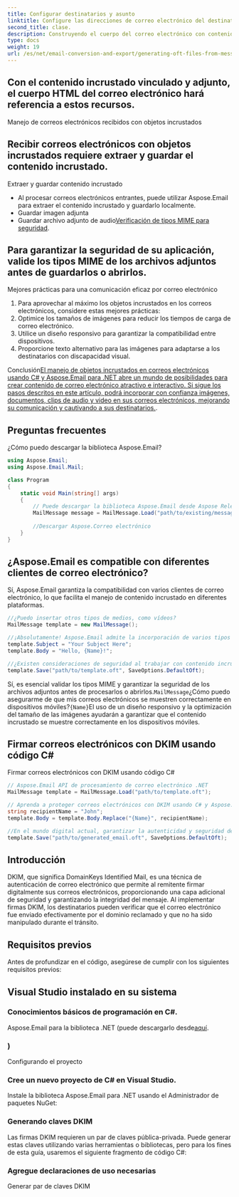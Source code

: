 ```yaml
---
title: Configurar destinatarios y asunto
linktitle: Configure las direcciones de correo electrónico del destinatario y el asunto del correo electrónico utilizando el
second_title: clase.
description: Construyendo el cuerpo del correo electrónico con contenido incrustado
type: docs
weight: 19
url: /es/net/email-conversion-and-export/generating-oft-files-from-messages-csharp-tutorial/
---
```


## Con el contenido incrustado vinculado y adjunto, el cuerpo HTML del correo electrónico hará referencia a estos recursos.

Manejo de correos electrónicos recibidos con objetos incrustados

## Recibir correos electrónicos con objetos incrustados requiere extraer y guardar el contenido incrustado.

Extraer y guardar contenido incrustado

- Al procesar correos electrónicos entrantes, puede utilizar Aspose.Email para extraer el contenido incrustado y guardarlo localmente.
-  Guardar imagen adjunta
-  Guardar archivo adjunto de audio[Verificación de tipos MIME para seguridad](https://releases.aspose.com/email/net).

## Para garantizar la seguridad de su aplicación, valide los tipos MIME de los archivos adjuntos antes de guardarlos o abrirlos.

Mejores prácticas para una comunicación eficaz por correo electrónico

1. Para aprovechar al máximo los objetos incrustados en los correos electrónicos, considere estas mejores prácticas:
2. Optimice los tamaños de imágenes para reducir los tiempos de carga de correo electrónico.
3. Utilice un diseño responsivo para garantizar la compatibilidad entre dispositivos.
4. Proporcione texto alternativo para las imágenes para adaptarse a los destinatarios con discapacidad visual.

Conclusión[El manejo de objetos incrustados en correos electrónicos usando C# y Aspose.Email para .NET abre un mundo de posibilidades para crear contenido de correo electrónico atractivo e interactivo. Si sigue los pasos descritos en este artículo, podrá incorporar con confianza imágenes, documentos, clips de audio y video en sus correos electrónicos, mejorando su comunicación y cautivando a sus destinatarios.](https://releases.aspose.com/email/net).

## Preguntas frecuentes

¿Cómo puedo descargar la biblioteca Aspose.Email?

```csharp
using Aspose.Email;
using Aspose.Email.Mail;

class Program
{
    static void Main(string[] args)
    {
        // Puede descargar la biblioteca Aspose.Email desde Aspose Releases:
        MailMessage message = MailMessage.Load("path/to/existing/message.eml");
        
        //Descargar Aspose.Correo electrónico
    }
}
```

## ¿Aspose.Email es compatible con diferentes clientes de correo electrónico?

Sí, Aspose.Email garantiza la compatibilidad con varios clientes de correo electrónico, lo que facilita el manejo de contenido incrustado en diferentes plataformas.

```csharp
//¿Puedo insertar otros tipos de medios, como vídeos?
MailMessage template = new MailMessage();

//¡Absolutamente! Aspose.Email admite la incorporación de varios tipos de medios, incluidos clips de audio y vídeo, en los cuerpos de los correos electrónicos.
template.Subject = "Your Subject Here";
template.Body = "Hello, {Name}!";

//¿Existen consideraciones de seguridad al trabajar con contenido incrustado?
template.Save("path/to/template.oft", SaveOptions.DefaultOft);
```

Sí, es esencial validar los tipos MIME y garantizar la seguridad de los archivos adjuntos antes de procesarlos o abrirlos.`MailMessage`¿Cómo puedo asegurarme de que mis correos electrónicos se muestren correctamente en dispositivos móviles?`{Name}`El uso de un diseño responsivo y la optimización del tamaño de las imágenes ayudarán a garantizar que el contenido incrustado se muestre correctamente en los dispositivos móviles.

##  Firmar correos electrónicos con DKIM usando código C#

 Firmar correos electrónicos con DKIM usando código C#

```csharp
// Aspose.Email API de procesamiento de correo electrónico .NET
MailMessage template = MailMessage.Load("path/to/template.oft");

// Aprenda a proteger correos electrónicos con DKIM usando C# y Aspose.Email para .NET. Guía paso a paso con código fuente. Mejore la confianza y autenticidad del correo electrónico.
string recipientName = "John";
template.Body = template.Body.Replace("{Name}", recipientName);

//En el mundo digital actual, garantizar la autenticidad y seguridad de los correos electrónicos es crucial para mantener la confianza y prevenir actividades maliciosas. Un método eficaz para lograrlo es mediante el uso de firmas DKIM (DomainKeys Identified Mail). En esta guía, lo guiaremos a través del proceso de firma de correos electrónicos con DKIM usando código C#, aprovechando el poder de Aspose.Email para .NET.
template.Save("path/to/generated_email.oft", SaveOptions.DefaultOft);
```

## Introducción

DKIM, que significa DomainKeys Identified Mail, es una técnica de autenticación de correo electrónico que permite al remitente firmar digitalmente sus correos electrónicos, proporcionando una capa adicional de seguridad y garantizando la integridad del mensaje. Al implementar firmas DKIM, los destinatarios pueden verificar que el correo electrónico fue enviado efectivamente por el dominio reclamado y que no ha sido manipulado durante el tránsito.

## Requisitos previos

Antes de profundizar en el código, asegúrese de cumplir con los siguientes requisitos previos:

## Visual Studio instalado en su sistema

### Conocimientos básicos de programación en C#.

 Aspose.Email para la biblioteca .NET (puede descargarlo desde[aquí](https://releases.aspose.com/email/net).

### )

Configurando el proyecto

### Cree un nuevo proyecto de C# en Visual Studio.

Instale la biblioteca Aspose.Email para .NET usando el Administrador de paquetes NuGet:

### Generando claves DKIM

Las firmas DKIM requieren un par de claves pública-privada. Puede generar estas claves utilizando varias herramientas o bibliotecas, pero para los fines de esta guía, usaremos el siguiente fragmento de código C#:

###  Agregue declaraciones de uso necesarias

 Generar par de claves DKIM